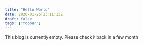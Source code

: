 ```yaml
---
title: "Hello World"
date: 2020-01-26T23:11:13Z
draft: false
tags: ["foobar"]
---
```


This blog is currently empty. Please check it back in a few month